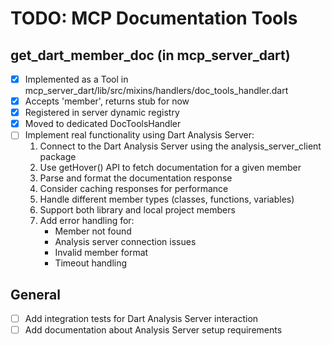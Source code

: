 # TODO: MCP Documentation Tools

## get_dart_member_doc (in mcp_server_dart)

- [x] Implemented as a Tool in mcp_server_dart/lib/src/mixins/handlers/doc_tools_handler.dart
- [x] Accepts 'member', returns stub for now
- [x] Registered in server dynamic registry
- [x] Moved to dedicated DocToolsHandler
- [ ] Implement real functionality using Dart Analysis Server:
  1. Connect to the Dart Analysis Server using the analysis_server_client package
  2. Use getHover() API to fetch documentation for a given member
  3. Parse and format the documentation response
  4. Consider caching responses for performance
  5. Handle different member types (classes, functions, variables)
  6. Support both library and local project members
  7. Add error handling for:
     - Member not found
     - Analysis server connection issues
     - Invalid member format
     - Timeout handling

## General

- [ ] Add integration tests for Dart Analysis Server interaction
- [ ] Add documentation about Analysis Server setup requirements

